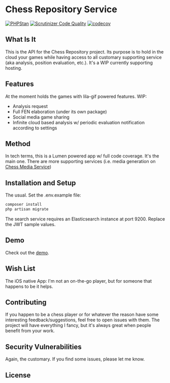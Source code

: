 # Chess Repository Service

[![PHPStan](https://img.shields.io/badge/PHPStan-enabled-brightgreen.svg?style=flat)](https://github.com/phpstan/phpstan)
[![Scrutinizer Code Quality](https://scrutinizer-ci.com/g/RichardTrujilloTorres/chess-repository-service/badges/quality-score.png?b=master)](https://scrutinizer-ci.com/g/RichardTrujilloTorres/chess-repository-service/?branch=master)
[![codecov](https://codecov.io/gh/RichardTrujilloTorres/chess-repository-service/branch/master/graph/badge.svg?token=NP34LYLVWR)](https://codecov.io/gh/RichardTrujilloTorres/chess-repository-service)


## What Is It
This is the API for the Chess Repository project. Its purpose is to hold in the cloud your games while having access
to all customary supporting service (aka analysis, position evaluation, etc.).
It's a WIP currently supporting hosting.

## Features
At the moment holds the games with lila-gif powered features.
WIP:
- Analysis request
- Full FEN elaboration (under its own package)
- Social media game sharing
- Infinite cloud based analysis w/ periodic evaluation notification according to settings

## Method
In tech terms, this is a Lumen powered app w/ full code coverage.
It's the main one. There are more supporting services (i.e. media generation on [Chess Media Service][link-chess-media-service])

## Installation and Setup
The usual. Set the .env.example file:

``` bash
composer install
php artisan migrate
```

The search service requires an Elasticsearch instance at port 9200.
Replace the JWT sample values.

## Demo
Check out the [demo][link-demo].

## Wish List
The iOS native App: I'm not an on-the-go player, but for someone that happens to be it helps.

## Contributing
If you happen to be a chess player or for whatever the reason have some interesting feedback/suggestions,
feel free to open issues with them. The project will have everything I fancy, but it's always great when
people benefit from your work.

## Security Vulnerabilities
Again, the customary. If you find some issues, please let me know.

## License

[link-chess-media-service]: https://github.com/RichardTrujilloTorres/chess-media-service
[link-demo]: https://master.d2w903qzsa9bxc.amplifyapp.com/
